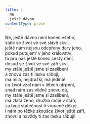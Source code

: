 ```yaml
---
title: |-
  Ne
  ještě dávno
contentType: prose
---
```


Ne, ještě dávno není konec všeho,  
stále se život ve své slávě skví,  
ještě nám nejsou odepřeny dary jeho,  
pokud putujem’ v jeho království;  
to pro nás ještě konec cesty není,  
dosud se život ve své záři skví,  
my stále ještě jsme si zaslíbeni  
a znovu zas ti lásku slibuji,  
má milá, nejdražší, má jediná!  
co život vzal nám v létech utrpení,  
snad nám zas vlídně znovu dá,  
my stále ještě jsme si zaslíbeni,  
má zlatá ženo, družko moje v stáří;  
za tvoji statečnost ti vroucně děkuji,  
i nám po těžké zkoušce život ještě září,  
znovu a navždy ti zas lásku slibuji!
